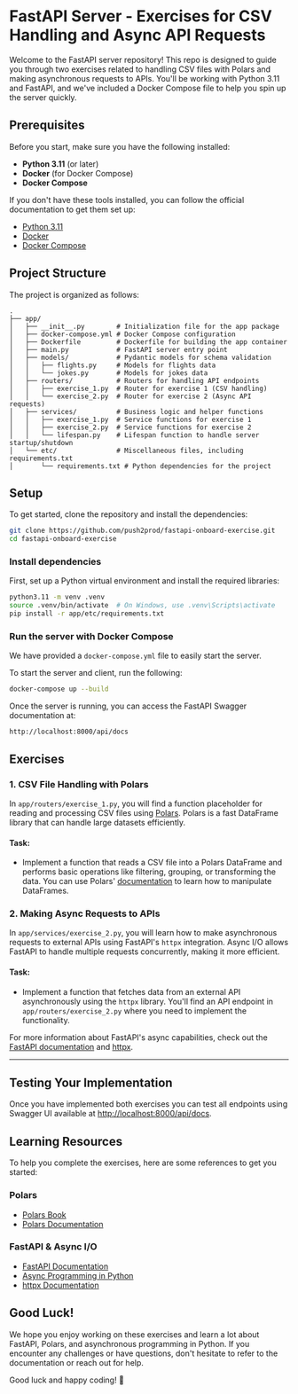 # FastAPI Server - Exercises for CSV Handling and Async API Requests

Welcome to the FastAPI server repository! This repo is designed to guide you through two exercises related to handling CSV files with Polars and making asynchronous requests to APIs. You'll be working with Python 3.11 and FastAPI, and we've included a Docker Compose file to help you spin up the server quickly.

## Prerequisites

Before you start, make sure you have the following installed:

- **Python 3.11** (or later)
- **Docker** (for Docker Compose)
- **Docker Compose**

If you don't have these tools installed, you can follow the official documentation to get them set up:

- [Python 3.11](https://www.python.org/downloads/release/python-3110/)
- [Docker](https://www.docker.com/products/docker-desktop)
- [Docker Compose](https://docs.docker.com/compose/install/)

## Project Structure

The project is organized as follows:

```
.
├── app/
│   ├── __init__.py        # Initialization file for the app package
│   ├── docker-compose.yml # Docker Compose configuration
│   ├── Dockerfile         # Dockerfile for building the app container
│   ├── main.py            # FastAPI server entry point
│   ├── models/            # Pydantic models for schema validation
│   │   ├── flights.py     # Models for flights data
│   │   └── jokes.py       # Models for jokes data
│   ├── routers/           # Routers for handling API endpoints
│   │   ├── exercise_1.py  # Router for exercise 1 (CSV handling)
│   │   └── exercise_2.py  # Router for exercise 2 (Async API requests)
│   ├── services/          # Business logic and helper functions
│   │   ├── exercise_1.py  # Service functions for exercise 1
│   │   ├── exercise_2.py  # Service functions for exercise 2
│   │   └── lifespan.py    # Lifespan function to handle server startup/shutdown
│   └── etc/               # Miscellaneous files, including requirements.txt
│       └── requirements.txt # Python dependencies for the project
```

## Setup

To get started, clone the repository and install the dependencies:

```bash
git clone https://github.com/push2prod/fastapi-onboard-exercise.git
cd fastapi-onboard-exercise
```

### Install dependencies

First, set up a Python virtual environment and install the required libraries:

```bash
python3.11 -m venv .venv
source .venv/bin/activate  # On Windows, use .venv\Scripts\activate
pip install -r app/etc/requirements.txt
```

### Run the server with Docker Compose

We have provided a `docker-compose.yml` file to easily start the server.

To start the server and client, run the following:

```bash
docker-compose up --build
```

Once the server is running, you can access the FastAPI Swagger documentation at:

```
http://localhost:8000/api/docs
```

## Exercises

### 1. CSV File Handling with Polars

In `app/routers/exercise_1.py`, you will find a function placeholder for reading and processing CSV files using [Polars](https://pola-rs.github.io/polars-book/). Polars is a fast DataFrame library that can handle large datasets efficiently.

#### Task:
- Implement a function that reads a CSV file into a Polars DataFrame and performs basic operations like filtering, grouping, or transforming the data. You can use Polars' [documentation](https://pola-rs.github.io/polars-book/) to learn how to manipulate DataFrames.


### 2. Making Async Requests to APIs

In `app/services/exercise_2.py`, you will learn how to make asynchronous requests to external APIs using FastAPI's `httpx` integration. Async I/O allows FastAPI to handle multiple requests concurrently, making it more efficient.

#### Task:
- Implement a function that fetches data from an external API asynchronously using the `httpx` library. You'll find an API endpoint in `app/routers/exercise_2.py` where you need to implement the functionality.


For more information about FastAPI's async capabilities, check out the [FastAPI documentation](https://fastapi.tiangolo.com/tutorial/async/) and [httpx](https://www.python-httpx.org/).

---

## Testing Your Implementation

Once you have implemented both exercises you can test all endpoints using Swagger UI available at [http://localhost:8000/api/docs](http://localhost:8000/api/docs).


## Learning Resources

To help you complete the exercises, here are some references to get you started:

### Polars
- [Polars Book](https://pola-rs.github.io/polars-book/)
- [Polars Documentation](https://pola-rs.github.io/polars/)

### FastAPI & Async I/O
- [FastAPI Documentation](https://fastapi.tiangolo.com/)
- [Async Programming in Python](https://realpython.com/async-io-python/)
- [httpx Documentation](https://www.python-httpx.org/)

## Good Luck!

We hope you enjoy working on these exercises and learn a lot about FastAPI, Polars, and asynchronous programming in Python. If you encounter any challenges or have questions, don't hesitate to refer to the documentation or reach out for help.

Good luck and happy coding! 🚀
